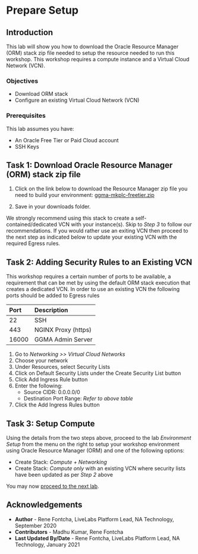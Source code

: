 # Prepare Setup

## Introduction
This lab will show you how to download the Oracle Resource Manager (ORM) stack zip file needed to setup the resource needed to run this workshop. This workshop requires a compute instance and a Virtual Cloud Network (VCN).

### Objectives
-   Download ORM stack
-   Configure an existing Virtual Cloud Network (VCN)

### Prerequisites
This lab assumes you have:
- An Oracle Free Tier or Paid Cloud account
- SSH Keys

## Task 1: Download Oracle Resource Manager (ORM) stack zip file
1.  Click on the link below to download the Resource Manager zip file you need to build your environment: [ggma-mkplc-freetier.zip](https://objectstorage.us-ashburn-1.oraclecloud.com/p/JX8hrs75mnqH1ZFZoJ5JgQvD9qZQRKf-KFsQ_K7JsyKWt-rbXDgHLS_uVl-nDQZ2/n/natdsecurity/b/stack/o/ggma-mkplc-freetier.zip)

2.  Save in your downloads folder.

We strongly recommend using this stack to create a self-contained/dedicated VCN with your instance(s). Skip to *Step 3* to follow our recommendations. If you would rather use an exiting VCN then proceed to the next step as indicated below to update your existing VCN with the required Egress rules.

## Task 2: Adding Security Rules to an Existing VCN   
This workshop requires a certain number of ports to be available, a requirement that can be met by using the default ORM stack execution that creates a dedicated VCN. In order to use an existing VCN the following ports should be added to Egress rules

| Port           |Description                            |
| :------------- | :------------------------------------ |
| 22             | SSH                                   |
| 443            | NGINX Proxy (https)                   |
| 16000          | GGMA Admin Server                     |

1.  Go to *Networking >> Virtual Cloud Networks*
2.  Choose your network
3.  Under Resources, select Security Lists
4.  Click on Default Security Lists under the Create Security List button
5.  Click Add Ingress Rule button
6.  Enter the following:  
    - Source CIDR: 0.0.0.0/0
    - Destination Port Range: *Refer to above table*
7.  Click the Add Ingress Rules button

## Task 3: Setup Compute   
Using the details from the two steps above, proceed to the lab *Environment Setup* from the menu on the right to setup your workshop environment using Oracle Resource Manager (ORM) and one of the following options:
  -  Create Stack:  *Compute + Networking*
  -  Create Stack:  *Compute only* with an existing VCN where security lists have been updated as per *Step 2* above

You may now [proceed to the next lab](#next).

## Acknowledgements
* **Author** - Rene Fontcha, LiveLabs Platform Lead, NA Technology, September 2020
* **Contributors** - Madhu Kumar, Rene Fontcha
* **Last Updated By/Date** - Rene Fontcha, LiveLabs Platform Lead, NA Technology, January 2021
